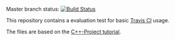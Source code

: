 Master branch status: [![Build Status](https://travis-ci.org/kodi-adsp-travis-ci/travis-ci-cpp-test.png?branch=master)](https://travis-ci.org/kodi-adsp-travis-ci/travis-ci-cpp-test)

This repository contains a evaluation test for basic [Travis CI](https://travis-ci.org/) usage.

The files are based on the [C++-Project tutorial](https://docs.travis-ci.com/user/languages/cpp).